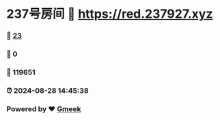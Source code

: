 # 237号房间 :link: https://red.237927.xyz 
### :page_facing_up: [23](https://red.237927.xyz/tag.html) 
### :speech_balloon: 0 
### :hibiscus: 119651 
### :alarm_clock: 2024-08-28 14:45:38 
### Powered by :heart: [Gmeek](https://github.com/Meekdai/Gmeek)
